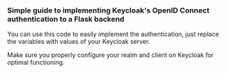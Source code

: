 ### Simple guide to implementing Keycloak's OpenID Connect authentication to a Flask backend

You can use this code to easily implement the authentication, just replace the variables with values of your Keycloak server.

Make sure you properly configure your realm and client on Keycloak for optimal functioning.
